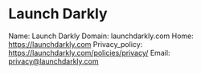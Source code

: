 
# Launch Darkly

Name: Launch Darkly
Domain: launchdarkly.com
Home: https://launchdarkly.com
Privacy_policy: https://launchdarkly.com/policies/privacy/
Email: privacy@launchdarkly.com
